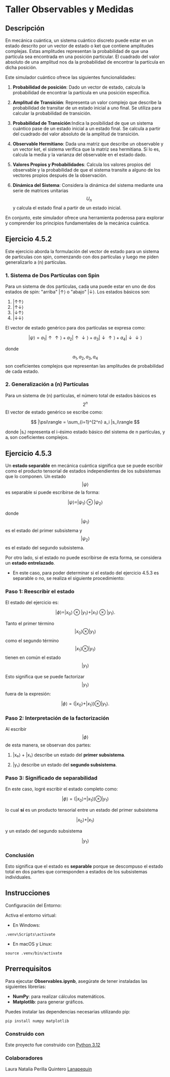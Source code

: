 # Taller Observables y Medidas

## Descripción
En mecánica cuántica, un sistema cuántico discreto puede estar en un estado descrito por un vector de estado o ket que contiene amplitudes complejas. Estas amplitudes representan la probabilidad de que una partícula sea encontrada en una posición particular. El cuadrado del valor absoluto de una amplitud nos da la probabilidad de encontrar la partícula en dicha posición.

Este simulador cuántico ofrece las siguientes funcionalidades:

1. **Probabilidad de posición**: Dado un vector de estado, calcula la probabilidad de encontrar la partícula en una posición específica.

2. **Amplitud de Transición**: Representa un valor complejo que describe la probabilidad de transitar de un estado inicial a uno final. Se utiliza para calcular la probabilidad de transición.

3. **Probabilidad de Transición**:Indica la posibilidad de que un sistema cuántico pase de un estado inicial a un estado final. Se calcula a partir del cuadrado del valor absoluto de la amplitud de transición.

4. **Observable Hermitiano**: Dada una matriz que describe un observable y un vector ket, el sistema verifica que la matriz sea hermitiana. Si lo es, calcula la media y la varianza del observable en el estado dado.

5. **Valores Propios y Probabilidades**: Calcula los valores propios del observable y la probabilidad de que el sistema transite a alguno de los vectores propios después de la observación.

6. **Dinámica del Sistema**: Considera la dinámica del sistema mediante una serie de matrices unitarias $$U_n$$ y calcula el estado final a partir de un estado inicial.

En conjunto, este simulador ofrece una herramienta poderosa para explorar y comprender los principios fundamentales de la mecánica cuántica.

## Ejercicio 4.5.2

Este ejercicio aborda la formulación del vector de estado para un sistema de partículas con spin, comenzando con dos partículas y luego me piden generalizarlo a (n) partículas.

### 1. Sistema de Dos Partículas con Spin

Para un sistema de dos partículas, cada una puede estar en uno de dos estados de spin: "arriba" |↑⟩ o "abajo" |↓⟩. Los estados básicos son:

1. |↑↑⟩
2. |↑↓⟩
3. |↓↑⟩
4. |↓↓⟩

El vector de estado genérico para dos partículas se expresa como:

$$
|\psi\rangle = a_{1} |\uparrow \uparrow\rangle + a_{2} |\uparrow \downarrow\rangle + a_{3} |\downarrow \uparrow\rangle + a_{4} |\downarrow \downarrow\rangle
$$

donde $$a_{1}, a_{2}, a_{3}, a_{4}$$ son coeficientes complejos que representan las amplitudes de probabilidad de cada estado.

### 2. Generalización a (n) Partículas

Para un sistema de (n) partículas, el número total de estados básicos es $$2^n$$ El vector de estado genérico se escribe como:

$$
|\psi\rangle = \sum_{i=1}^{2^n} a_i |s_i\rangle
$$

donde |sᵢ⟩ representa el i-ésimo estado básico del sistema de n partículas, y aᵢ son coeficientes complejos.

## Ejercicio 4.5.3

Un **estado separable** en mecánica cuántica significa que se puede escribir como el producto tensorial de estados independientes de los subsistemas que lo componen. 
Un estado $$|\psi\rangle$$ es separable si puede escribirse de la forma:

$$
|\psi\rangle = |\psi_1\rangle \otimes |\psi_2\rangle
$$

donde $$|\psi_1\rangle$$ es el estado del primer subsistema y $$|\psi_2\rangle$$ es el estado del segundo subsistema.

Por otro lado, si el estado no puede escribirse de esta forma, se considera un **estado entrelazado**.


- En este caso, para poder determinar si el estado del ejercicio 4.5.3 es separable o no, se realiza el siguiente procedimiento:
### Paso 1: Reescribir el estado

El estado del ejercicio es:

$$
|\phi\rangle = |x_0\rangle \otimes |y_1\rangle + |x_1\rangle \otimes |y_1\rangle.
$$

Tanto el primer término $$|x_0\rangle \otimes |y_1\rangle$$ como el segundo término $$|x_1\rangle \otimes |y_1\rangle$$ tienen en común el estado $$|y_1\rangle$$  

Esto significa que se puede factorizar $$|y_1\rangle$$ fuera de la expresión:

$$
|\phi\rangle = (|x_0\rangle + |x_1\rangle) \otimes |y_1\rangle.
$$

### Paso 2: Interpretación de la factorización

Al escribir $$|\phi\rangle$$ de esta manera, se observan dos partes:

1. |x₀⟩ + |x₁⟩ describe un estado del **primer subsistema**.

2. |y₁⟩ describe un estado del **segundo subsistema**.


### Paso 3: Significado de separabilidad

En este caso, logré escribir el estado completo como:

$$
|\phi\rangle = (|x_0\rangle + |x_1\rangle) \otimes |y_1\rangle
$$

lo cual **sí** es un producto tensorial entre un estado del primer subsistema 

$$
|x_0\rangle + |x_1\rangle
$$

y un estado del segundo subsistema 

$$
|y_1\rangle
$$

### Conclusión

Esto significa que el estado es **separable** porque se descompuso el estado total en dos partes que corresponden a estados de los subsistemas individuales.


## Instrucciones
Configuración del Entorno:

Activa el entorno virtual:
- En Windows:
```
.venv\Scripts\activate
```
- En macOS y Linux:
```
source .venv/bin/activate
```

## Prerrequisitos
Para ejecutar **Observables.ipynb**, asegúrate de tener instaladas las siguientes librerías:

- **NumPy**: para realizar cálculos matemáticos.
- **Matplotlib**: para generar gráficos.

Puedes instalar las dependencias necesarias utilizando pip:

```
pip install numpy matplotlib
```

### Construido con
Este proyecto fue construido con [Python 3.12](https://www.python.org/)

### Colaboradores
Laura Natalia Perilla Quintero [Lanapequin](https://github.com/Lanapequin)